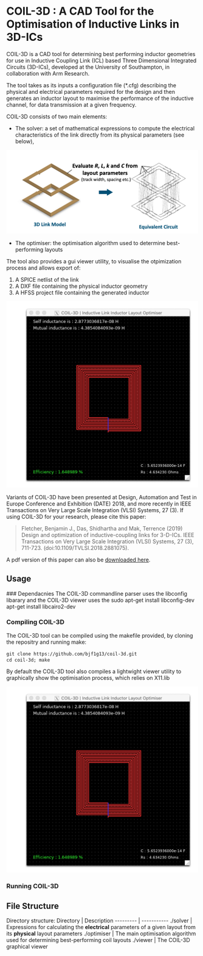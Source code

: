 # COIL-3D : A CAD Tool for the Optimisation of Inductive Links in 3D-ICs
COIL-3D is a CAD tool for determining best performing inductor geometries for use in Inductive Coupling Link (ICL) based Three Dimensional Integrated Circuits (3D-ICs), developed at the University of Southampton, in collaboration with Arm Research.

The tool takes as its inputs a configuration file (*.cfg) describing the physical and electrical parameters required for the design and then generates an inductor layout to maximise the performance of the inductive channel, for data transmission at a given frequency.

COIL-3D consists of two main elements: 
* The solver: a set of mathematical expressions to compute the electrical characteristics of the link directly from its physical parameters (see below),

![COIL-3D Concept](https://github.com/bjf1g13/coil-3d/blob/master/docs/solver.png)

* The optimiser: the optimisation algorithm used to determine best-performing layouts

The tool also provides a gui viewer utility, to visualise the otpimization process and allows export of:
1. A SPICE netlist of the link
2. A DXF file containing the physical inductor geometry
3. A HFSS project file containing the generated inductor 

![COIL-3D GUI](https://github.com/bjf1g13/coil-3d/blob/master/docs/viewer.png)

Variants of COIL-3D have been presented at Design, Automation and Test in Europe Conference and Exhibition (DATE) 2018, and more recently in IEEE Transactions on Very Large Scale Integration (VLSI) Systems, 27 (3).
If using COIL-3D for your research, please cite this paper:

> Fletcher, Benjamin J., Das, Shidhartha and Mak, Terrence (2019) Design and optimization of inductive-coupling links for 3-D-ICs. IEEE Transactions on Very Large Scale Integration (VLSI) Systems, 27 (3), 711-723. (doi:10.1109/TVLSI.2018.2881075).

A pdf version of this paper can also be [downloaded here](https://eprints.soton.ac.uk/428192/1/08561260.pdf).

## Usage
### Dependacnies 
The COIL-3D commandline parser uses the libconfig libarary and the COIL-3D viewer uses the 
sudo apt-get install libconfig-dev
apt-get install libcairo2-dev

### Compiling COIL-3D
The COIL-3D tool can be compiled using the makefile provided, by cloning the repositry and running make:
```
git clone https://github.com/bjf1g13/coil-3d.git
cd coil-3d; make
```
By default the COIL-3D tool also compiles a lightwight viewer utility to graphically show the optimisation process, which relies on X11.lib

![COIL-3D Viewer](https://github.com/bjf1g13/coil-3d/blob/master/docs/viewer.png)

### Running COIL-3D

## File Structure

Directory structure:
Directory | Description
--------- | -----------
./solver | Expressions for calculating the **electrical** parameters of a given layout from its **physical** layout parameters
./optimiser | The main optimisation algorithm used for determining best-performing coil layouts
./viewer | The COIL-3D graphical viewer


